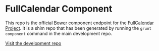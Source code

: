 
FullCalendar Component
======================

This repo is the official [Bower](http://twitter.github.com/bower/) component endpoint for the [FullCalendar Project](http://arshaw.com/fullcalendar/). It is a shim repo that has been generated by running the `grunt component` command in the main development repo.

[Visit the development repo](https://github.com/arshaw/fullcalendar)